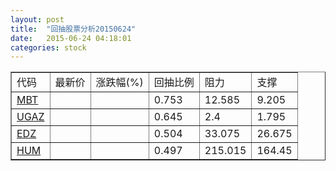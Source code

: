 ```yaml
---
layout: post
title:  "回抽股票分析20150624"
date:   2015-06-24 04:18:01
categories: stock
---
```

<script type="text/javascript">
var stockList = []
stockList.push('gb_mbt');
stockList.push('gb_ugaz');
stockList.push('gb_edz');
stockList.push('gb_hum');
</script>
<table border="1">
 <tr>
 <td>代码</td>
 <td>最新价</td>
 <td>涨跌幅(%)</td>
 <td>回抽比例</td>
 <td>阻力</td>
 <td>支撑</td>
</tr>
  <tr id="mbt">
  <td><a href="http://stock.finance.sina.com.cn/usstock/quotes/MBT.html" target="_blank">MBT</a></td><td></td><td></td><td>0.753</td><td>12.585</td><td>9.205</td></tr>
  <tr id="ugaz">
  <td><a href="http://stock.finance.sina.com.cn/usstock/quotes/UGAZ.html" target="_blank">UGAZ</a></td><td></td><td></td><td>0.645</td><td>2.4</td><td>1.795</td></tr>
  <tr id="edz">
  <td><a href="http://stock.finance.sina.com.cn/usstock/quotes/EDZ.html" target="_blank">EDZ</a></td><td></td><td></td><td>0.504</td><td>33.075</td><td>26.675</td></tr>
  <tr id="hum">
  <td><a href="http://stock.finance.sina.com.cn/usstock/quotes/HUM.html" target="_blank">HUM</a></td><td></td><td></td><td>0.497</td><td>215.015</td><td>164.45</td></tr>
</table>
